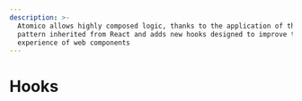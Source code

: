 ```yaml
---
description: >-
  Atomico allows highly composed logic, thanks to the application of the hook
  pattern inherited from React and adds new hooks designed to improve the user
  experience of web components
---
```


# Hooks

